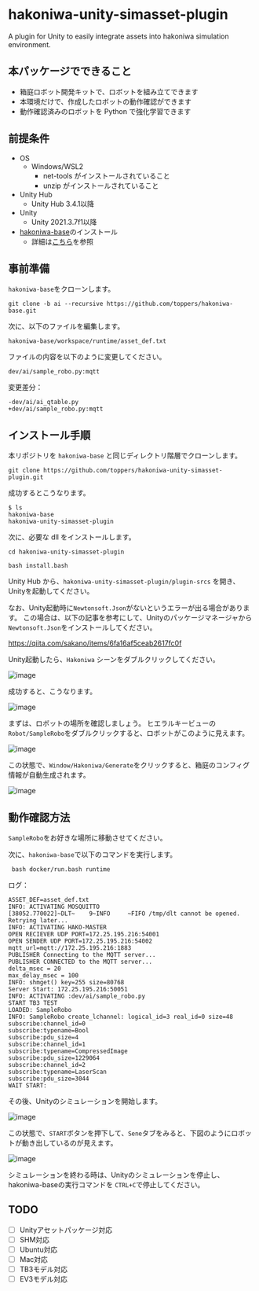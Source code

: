 # hakoniwa-unity-simasset-plugin
 A plugin for Unity to easily integrate assets into hakoniwa simulation environment.

## 本パッケージでできること

* 箱庭ロボット開発キットで、ロボットを組み立てできます
* 本環境だけで、作成したロボットの動作確認ができます
* 動作確認済みのロボットを Python で強化学習できます

## 前提条件

* OS
  * Windows/WSL2
    * net-tools がインストールされていること
    * unzip がインストールされていること
* Unity Hub
  * Unity Hub 3.4.1以降
* Unity
  * Unity 2021.3.7f1以降
* [hakoniwa-base](https://github.com/toppers/hakoniwa-base/tree/ai)のインストール
  * 詳細は[こちら](https://qiita.com/kanetugu2018/items/65a57b6bc4bbab7e43d5#%E3%82%A4%E3%83%B3%E3%82%B9%E3%83%88%E3%83%BC%E3%83%AB%E6%89%8B%E9%A0%86)を参照

## 事前準備

`hakoniwa-base`をクローンします。

```
git clone -b ai --recursive https://github.com/toppers/hakoniwa-base.git
```

次に、以下のファイルを編集します。

```
hakoniwa-base/workspace/runtime/asset_def.txt
```

ファイルの内容を以下のように変更してください。

```
dev/ai/sample_robo.py:mqtt
```

変更差分：

```
-dev/ai/ai_qtable.py
+dev/ai/sample_robo.py:mqtt
```

## インストール手順

本リポジトリを `hakoniwa-base` と同じディレクトリ階層でクローンします。

```
git clone https://github.com/toppers/hakoniwa-unity-simasset-plugin.git
```

成功するとこうなります。

```
$ ls
hakoniwa-base
hakoniwa-unity-simasset-plugin
```

次に、必要な dll をインストールします。

```
cd hakoniwa-unity-simasset-plugin
```

```
bash install.bash
```

Unity Hub から、`hakoniwa-unity-simasset-plugin/plugin-srcs` を開き、Unityを起動してください。

なお、Unity起動時に`Newtonsoft.Json`がないというエラーが出る場合があります。
この場合は、以下の記事を参考にして、Unityのパッケージマネージャから`Newtonsoft.Json`をインストールしてください。

https://qiita.com/sakano/items/6fa16af5ceab2617fc0f

Unity起動したら、`Hakoniwa` シーンをダブルクリックしてください。

![image](https://user-images.githubusercontent.com/164193/236663723-e50cfc04-a6fb-4794-86c2-95adf65f7161.png)

成功すると、こうなります。

![image](https://user-images.githubusercontent.com/164193/236663731-690d69e4-2545-4e74-ac25-b089fc85019f.png)

まずは、ロボットの場所を確認しましょう。
ヒエラルキービューの`Robot/SampleRobo`をダブルクリックすると、ロボットがこのように見えます。

![image](https://user-images.githubusercontent.com/164193/236663767-01732e69-7797-4658-a09b-bd20bc0e22cb.png)

この状態で、`Window/Hakoniwa/Generate`をクリックすると、箱庭のコンフィグ情報が自動生成されます。

![image](https://user-images.githubusercontent.com/164193/236663809-ffd548ee-aa20-4324-a704-f2a1df7c5634.png)

## 動作確認方法

`SampleRobo`をお好きな場所に移動させてください。

次に、`hakoniwa-base`で以下のコマンドを実行します。

```
 bash docker/run.bash runtime
```

ログ：
```
ASSET_DEF=asset_def.txt
INFO: ACTIVATING MOSQUITTO
[38052.770022]~DLT~    9~INFO     ~FIFO /tmp/dlt cannot be opened. Retrying later...
INFO: ACTIVATING HAKO-MASTER
OPEN RECIEVER UDP PORT=172.25.195.216:54001
OPEN SENDER UDP PORT=172.25.195.216:54002
mqtt_url=mqtt://172.25.195.216:1883
PUBLISHER Connecting to the MQTT server...
PUBLISHER CONNECTED to the MQTT server...
delta_msec = 20
max_delay_msec = 100
INFO: shmget() key=255 size=80768
Server Start: 172.25.195.216:50051
INFO: ACTIVATING :dev/ai/sample_robo.py
START TB3 TEST
LOADED: SampleRobo
INFO: SampleRobo create_lchannel: logical_id=3 real_id=0 size=48
subscribe:channel_id=0
subscribe:typename=Bool
subscribe:pdu_size=4
subscribe:channel_id=1
subscribe:typename=CompressedImage
subscribe:pdu_size=1229064
subscribe:channel_id=2
subscribe:typename=LaserScan
subscribe:pdu_size=3044
WAIT START:
```

その後、Unityのシミュレーションを開始します。

![image](https://user-images.githubusercontent.com/164193/236664202-1b9fcd17-98b9-41bb-85dd-5a1ad1594d3b.png)

この状態で、`START`ボタンを押下して、`Sene`タブをみると、下図のようにロボットが動き出しているのが見えます。

![image](https://user-images.githubusercontent.com/164193/236664228-1e7b3799-f7d1-43d7-acbb-280ed672c44d.png)

シミュレーションを終わる時は、Unityのシミュレーションを停止し、hakoniwa-baseの実行コマンドを `CTRL+C`で停止してください。

## TODO

- [ ] Unityアセットパッケージ対応
- [ ] SHM対応
- [ ] Ubuntu対応
- [ ] Mac対応
- [ ] TB3モデル対応
- [ ] EV3モデル対応
